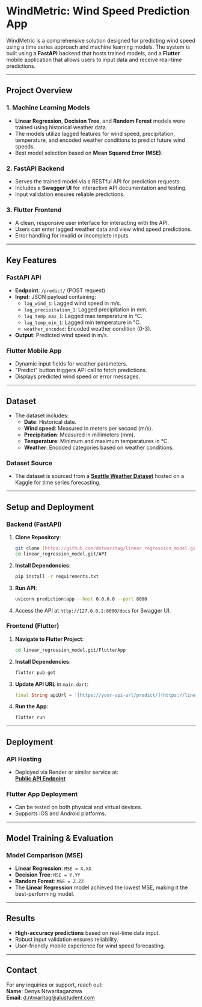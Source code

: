 # **WindMetric: Wind Speed Prediction App**

WindMetric is a comprehensive solution designed for predicting wind speed using a time series approach and machine learning models. The system is built using a **FastAPI** backend that hosts trained models, and a **Flutter** mobile application that allows users to input data and receive real-time predictions.

---

## **Project Overview**

### **1. Machine Learning Models**
- **Linear Regression**, **Decision Tree**, and **Random Forest** models were trained using historical weather data.
- The models utilize lagged features for wind speed, precipitation, temperature, and encoded weather conditions to predict future wind speeds.
- Best model selection based on **Mean Squared Error (MSE)**.

### **2. FastAPI Backend**
- Serves the trained model via a RESTful API for prediction requests.
- Includes a **Swagger UI** for interactive API documentation and testing.
- Input validation ensures reliable predictions.

### **3. Flutter Frontend**
- A clean, responsive user interface for interacting with the API.
- Users can enter lagged weather data and view wind speed predictions.
- Error handling for invalid or incomplete inputs.

---

## **Key Features**

### **FastAPI API**
- **Endpoint**: `/predict/` (POST request)
- **Input**: JSON payload containing:
  - `lag_wind_1`: Lagged wind speed in m/s.
  - `lag_precipitation_1`: Lagged precipitation in mm.
  - `lag_temp_max_1`: Lagged max temperature in °C.
  - `lag_temp_min_1`: Lagged min temperature in °C.
  - `weather_encoded`: Encoded weather condition (0-3).
- **Output**: Predicted wind speed in m/s.

### **Flutter Mobile App**
- Dynamic input fields for weather parameters.
- "Predict" button triggers API call to fetch predictions.
- Displays predicted wind speed or error messages.

---

## **Dataset**

- The dataset includes:
  - **Date**: Historical date.
  - **Wind speed**: Measured in meters per second (m/s).
  - **Precipitation**: Measured in millimeters (mm).
  - **Temperature**: Minimum and maximum temperatures in °C.
  - **Weather**: Encoded categories based on weather conditions.

### **Dataset Source**
- The dataset is sourced from a **[Seattle Weather Dataset](https://www.kaggle.com/code/petalme/seattle-weather-prediction/input)** hosted on a Kaggle for time series forecasting.

---

## **Setup and Deployment**

### **Backend (FastAPI)**
1. **Clone Repository**:
   ```bash
   git clone [https://github.com/dntwaritag/linear_regression_model.git](https://github.com/dntwaritag/linear_regression_model.git)
   cd linear_regression_model.git/API
   ```
2. **Install Dependencies**:
   ```bash
   pip install -r requirements.txt
   ```
3. **Run API**:
   ```bash
   uvicorn prediction:app --host 0.0.0.0 --port 8000
   ```
4. Access the API at `http://127.0.0.1:8000/docs` for Swagger UI.

### **Frontend (Flutter)**
1. **Navigate to Flutter Project**:
   ```bash
   cd linear_regression_model.git/FlutterApp
   ```
2. **Install Dependencies**:
   ```bash
   flutter pub get
   ```
3. **Update API URL** in `main.dart`:
   ```dart
   final String apiUrl = '[https://your-api-url/predict/](https://linear-regression-model-sseb.onrender.com)';
   ```
4. **Run the App**:
   ```bash
   flutter run
   ```

---

## **Deployment**

### **API Hosting**
- Deployed via Render or similar service at:  
  **[Public API Endpoint]([https://linear-regression-model-sseb.onrender.com](https://linear-regression-model-sseb.onrender.com))**

### **Flutter App Deployment**
- Can be tested on both physical and virtual devices.
- Supports iOS and Android platforms.

---

## **Model Training & Evaluation**

### **Model Comparison (MSE)**
- **Linear Regression**: `MSE = X.XX`
- **Decision Tree**: `MSE = Y.YY`
- **Random Forest**: `MSE = Z.ZZ`
- The **Linear Regression** model achieved the lowest MSE, making it the best-performing model.

---

## **Results**
- **High-accuracy predictions** based on real-time data input.
- Robust input validation ensures reliability.
- User-friendly mobile experience for wind speed forecasting.

---

## **Contact**
For any inquiries or support, reach out:  
**Name**: Denys Ntwaritaganzwa  
**Email**: [d.ntwaritag@alustudent.com](mailto:d.ntwaritag@alustudent.com)  
